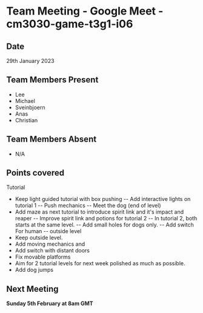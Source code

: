 # Team Meeting - Google Meet - cm3030-game-t3g1-i06

## Date
29th January 2023

## Team Members Present
- Lee
- Michael
- Sveinbjoern
- Anas
- Christian

## Team Members Absent
- N/A

## Points covered
Tutorial
- Keep light guided tutorial with box pushing
-- Add interactive lights on tutorial 1
-- Push mechanics 
-- Meet the dog (end of level)
- Add maze as next tutorial to introduce spirit link and it's impact  and reaper
-- Improve spirit link and potions for tutorial 2
-- In tutorial 2, both starts at the same level.
-- Add small holes for dogs only.
-- Add switch For human
-- outside level
- Keep outside level.
- Add moving mechanics and 
- Add switch with distant doors
- Fix movable platforms
- Aim for 2 tutorial levels for next week polished as much as possible.
- Add dog jumps 

## Next Meeting
**Sunday 5th February at 8am GMT**


